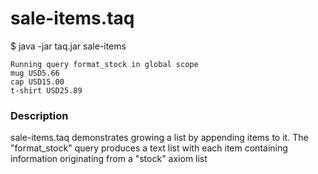 # sale-items.taq

$ java -jar taq.jar sale-items

```
Running query format_stock in global scope 
mug USD5.66
cap USD15.00
t-shirt USD25.89
```

### Description

sale-items.taq demonstrates growing a list by appending items to it. The "format_stock" 
query produces a text list with each item containing information originating from a
"stock" axiom list